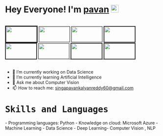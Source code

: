 
# Hey Everyone! I'm [pavan](https://github.com/PAVAN143258) <img src="https://github.com/himanshusharma89/himanshusharma89/blob/master/Hi.gif" width="25px">
<br>
<div style="dispaly=flex">
<a href="https://github.com/PAVAN143258"><img src="https://bingofan.github.io/images/android/android_githublogo.jpeg" width="100" height="50" border="3"></a> 
<a href="https://www.linkedin.com/in/shinga-pavan-kalyan-reddy-8b23621bb/"><img src="https://img.shields.io/badge/Linkedin-0A66C2?style=for-the-badge&logo=Linkedin&logoColor=white" width="100" height=50" border="1"/></a>
<a href="https://www.youtube.com/channel/UC9_upGOOaz1mvRFHO1FXfUg"> <img  src="https://i.pinimg.com/originals/31/62/c0/3162c04a2f82428025763bcbc285e2e8.jpg" width="100" height="50" border="1"></a>
<a href=" https://www.instagram.com/invites/contact/?i=1j97lf7qjhq0r&utm_content=5gtk3af"><img src="https://th.bing.com/th/id/OIP.7XzhxFPVQk5kpykv6NQuLgHaDq?pid=ImgDet&rs=1" width="100" height="50" border="2"></a>
<a href="https://twitter.com/ReddyShinga"><img src="https://bolstablog.files.wordpress.com/2013/09/twitter-logo.png?w=2100" width="100" height="50" border="2"></a>
<a href="https://leetcode.com/Pavan143258/"> <img src="https://th.bing.com/th/id/OIP.5sfi252DgFWnuwUNHhwlXwAAAA?w=130&h=150&c=7&r=0&o=5&dpr=1.25&pid=1.7" width="100" height="50" border="1"</a> <a href="https://www.hackerearth.com/@shingapavan"><img src="https://www.tosscall.com/post/765be46eea4e4fe23487b87ab0ef6b8d07.jpg" border="2" width="100" height="50"> </a>
<a href="https://www.hackerrank.com/19121a03d2"><img src="https://th.bing.com/th/id/OIP.Rjpw8N3aCUN2D1HGalXM7QHaEO?pid=ImgDet&rs=1" width="100" height="50" border="2"></a>
        
 </div>                    

<br>
  
-  🔭 I’m currently working on Data Science 
-  🌱 I’m currently learning Artificial Intelligence
-  💬 Ask me about Computer Vision
-  📫 How to reach me: singapavankalyanreddy60@gmail.com
  
  
##
<h1><b><samp>Skills and Languages</samp></b></h1>
-  Programming languages: Python
-  Knowledge on cloud: Microsoft Azure
-  Machine Learning 
-  Data Science
-  Deep Learning- Computer Vision , NLP


